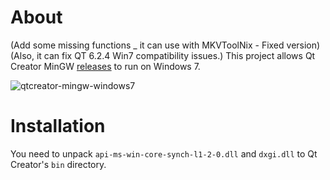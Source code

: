 # About
(Add some missing functions _ it can use with MKVToolNix - Fixed version)(Also, it can fix QT 6.2.4 Win7 compatibility issues.)
This project allows Qt Creator MinGW [releases](https://github.com/qt-creator/qt-creator/releases)
to run on Windows 7.

![qtcreator-mingw-windows7](https://user-images.githubusercontent.com/1257414/167465108-5d568605-8474-4633-b0fb-c5722ec8925e.png)

# Installation

You need to unpack `api-ms-win-core-synch-l1-2-0.dll` and `dxgi.dll` to Qt Creator's `bin` directory.
